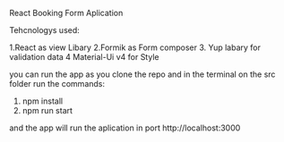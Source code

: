 React Booking Form Aplication

Tehcnologys used:

1.React as view Libary
2.Formik as Form composer
3. Yup labary for validation data
4 Material-Ui v4 for Style

you can run the app as you clone the repo and in the terminal on the src folder run the commands:

1. npm install 
2. npm run start

and the app will run the aplication in port http://localhost:3000